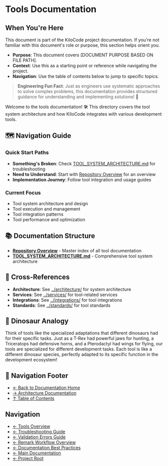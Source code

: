 # Tools Documentation

## When You're Here

This document is part of the KiloCode project documentation. If you're not familiar with this document's role or purpose, this section helps orient you.

- **Purpose**: This document covers \[DOCUMENT PURPOSE BASED ON FILE PATH].
- **Context**: Use this as a starting point or reference while navigating the project.
- **Navigation**: Use the table of contents below to jump to specific topics.

> **Engineering Fun Fact**: Just as engineers use systematic approaches to solve complex problems, this documentation provides structured guidance for understanding and implementing solutions! 🔧

Welcome to the tools documentation! 🛠️ This directory covers the tool system architecture and how
KiloCode integrates with various development tools.

## 🗺️ Navigation Guide

### Quick Start Paths

- **Something's Broken**: Check [TOOL\_SYSTEM\_ARCHITECTURE.md](TOOL_SYSTEM_ARCHITECTURE.md) for
  troubleshooting
- **Need to Understand**: Start with [Repository Overview](README.md) for an overview
- **Implementation Journey**: Follow tool integration and usage guides

### Current Focus
- Tool system architecture and design
- Tool execution and management
- Tool integration patterns
- Tool performance and optimization

## 📚 Documentation Structure

- **[Repository Overview](README.md)** - Master index of all tool documentation
- **[TOOL\_SYSTEM\_ARCHITECTURE.md](TOOL_SYSTEM_ARCHITECTURE.md)** - Comprehensive tool system
  architecture

## 🔗 Cross-References

- **Architecture**: See [../architecture/](../architecture/) for system architecture
- **Services**: See [../services/](../services/) for tool-related services
- **Integrations**: See [../integrations/](../integrations/) for tool integrations
- **Standards**: See [../standards/](../standards/) for tool standards

## 🦕 Dinosaur Analogy

Think of tools like the specialized adaptations that different dinosaurs had for their specific
tasks. Just as a T-Rex had powerful jaws for hunting, a Triceratops had defensive horns, and a
Pterodactyl had wings for flying, our tools are specialized for different development tasks. Each
tool is like a different dinosaur species, perfectly adapted to its specific function in the
development ecosystem!

## 🧭 Navigation Footer
- [← Back to Documentation Home](../README.md)
- [→ Architecture Documentation](../architecture/README.md)
- [↑ Table of Contents](../README.md)

## Navigation
- [← Tools Overview](README.md)
- [← Troubleshooting Guide](TROUBLESHOOTING_GUIDE.md)
- [← Validation Errors Guide](VALIDATION_ERRORS_GUIDE.md)
- [← Remark Workflow Overview](REMARK_WORKFLOW_OVERVIEW.md)
- [← Documentation Best Practices](DOCUMENTATION_BEST_PRACTICES.md)
- [← Main Documentation](../README.md)
- [← Project Root](../../README.md)

